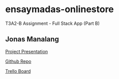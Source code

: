 # ensaymadas-onlinestore

T3A2-B Assignment - Full Stack App (Part B)
## Jonas Manalang

[Project Presentation](https://youtu.be/XSOCeo7UUNg)

[Github Repo](https://github.com/jbm-coder/ensaymadas-onlinestore/tree/branch1)

[Trello Board](https://trello.com/b/CmnTLZHh/ensaymadas)